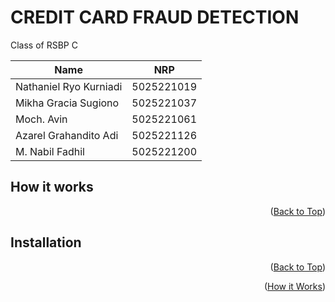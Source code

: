 <a id="readme-top"></a>

# CREDIT CARD FRAUD DETECTION

Class of  RSBP C

| Name | NRP |
|------|------|
|Nathaniel Ryo Kurniadi|5025221019|
|Mikha Gracia Sugiono | 5025221037|
|Moch. Avin| 5025221061|
|Azarel Grahandito Adi | 5025221126
| M. Nabil Fadhil | 5025221200|

<a id="howitworks"></a>

## How it works

<p align="right">(<a href="#readme-top">Back to Top</a>)</p>

## Installation

<p align="right">(<a href="#readme-top">Back to Top</a>)</p>
<p align="right">(<a href="#howitworks">How it Works</a>)</p>